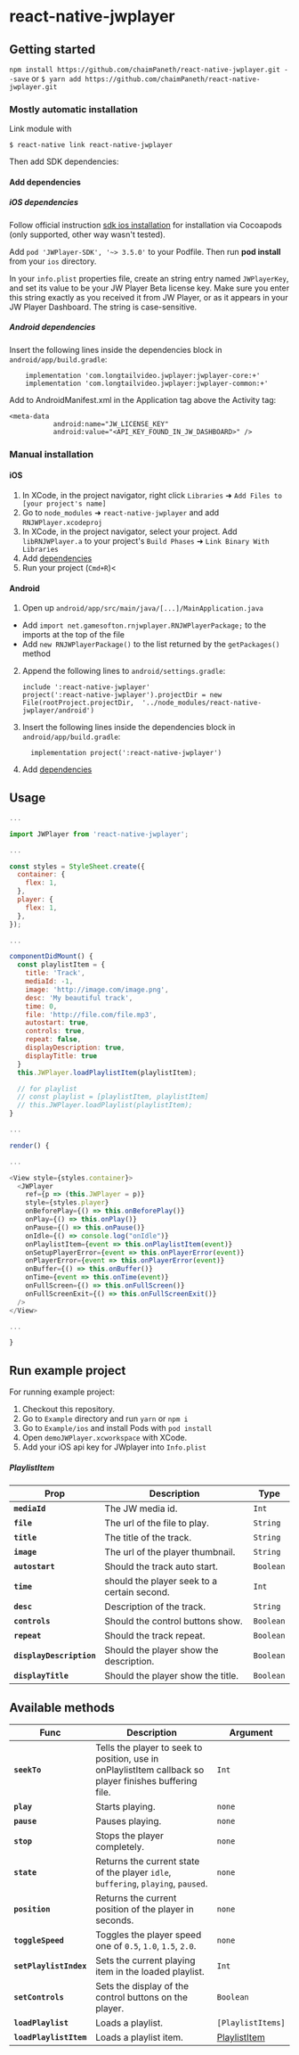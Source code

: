 # react-native-jwplayer

## Getting started

`npm install https://github.com/chaimPaneth/react-native-jwplayer.git --save` or `$ yarn add https://github.com/chaimPaneth/react-native-jwplayer.git`

### Mostly automatic installation

Link module with

`$ react-native link react-native-jwplayer`

Then add SDK dependencies:

#### Add dependencies

##### iOS dependencies

Follow official instruction [sdk ios installation](https://developer.jwplayer.com/sdk/ios/docs/developer-guide/intro/getting-started/) for installation via Cocoapods (only supported, other way wasn't tested).

Add `pod 'JWPlayer-SDK', '~> 3.5.0'` to your Podfile.
Then run **pod install** from your `ios` directory.

In your `info.plist` properties file, create an string entry named `JWPlayerKey`, and set its value to be your JW Player Beta license key. Make sure you enter this string exactly as you received it from JW Player, or as it appears in your JW Player Dashboard. The string is case-sensitive.

##### Android dependencies

Insert the following lines inside the dependencies block in `android/app/build.gradle`:

```
    implementation 'com.longtailvideo.jwplayer:jwplayer-core:+'
    implementation 'com.longtailvideo.jwplayer:jwplayer-common:+'
```

Add to AndroidManifest.xml in the Application tag above the Activity tag:

```
<meta-data
           android:name="JW_LICENSE_KEY"
           android:value="<API_KEY_FOUND_IN_JW_DASHBOARD>" />
```

### Manual installation

#### iOS

1. In XCode, in the project navigator, right click `Libraries` ➜ `Add Files to [your project's name]`
2. Go to `node_modules` ➜ `react-native-jwplayer` and add `RNJWPlayer.xcodeproj`
3. In XCode, in the project navigator, select your project. Add `libRNJWPlayer.a` to your project's `Build Phases` ➜ `Link Binary With Libraries`
4. Add [dependencies](#ios-dependencies)
5. Run your project (`Cmd+R`)<

#### Android

1. Open up `android/app/src/main/java/[...]/MainApplication.java`

- Add `import net.gamesofton.rnjwplayer.RNJWPlayerPackage;` to the imports at the top of the file
- Add `new RNJWPlayerPackage()` to the list returned by the `getPackages()` method

2. Append the following lines to `android/settings.gradle`:
   ```
   include ':react-native-jwplayer'
   project(':react-native-jwplayer').projectDir = new File(rootProject.projectDir, 	'../node_modules/react-native-jwplayer/android')
   ```
3. Insert the following lines inside the dependencies block in `android/app/build.gradle`:
   ```
     implementation project(':react-native-jwplayer')
   ```
4. Add [dependencies](#android-dependencies)

## Usage

```javascript
...

import JWPlayer from 'react-native-jwplayer';

...

const styles = StyleSheet.create({
  container: {
    flex: 1,
  },
  player: {
    flex: 1,
  },
});

...

componentDidMount() {
  const playlistItem = {
    title: 'Track',
    mediaId: -1,
    image: 'http://image.com/image.png',
    desc: 'My beautiful track',
    time: 0,
    file: 'http://file.com/file.mp3',
    autostart: true,
    controls: true,
    repeat: false,
    displayDescription: true,
    displayTitle: true
  }
  this.JWPlayer.loadPlaylistItem(playlistItem);

  // for playlist
  // const playlist = [playlistItem, playlistItem]
  // this.JWPlayer.loadPlaylist(playlistItem);
}

...

render() {

...

<View style={styles.container}>
  <JWPlayer
    ref={p => (this.JWPlayer = p)}
    style={styles.player}
    onBeforePlay={() => this.onBeforePlay()}
    onPlay={() => this.onPlay()}
    onPause={() => this.onPause()}
    onIdle={() => console.log("onIdle")}
    onPlaylistItem={event => this.onPlaylistItem(event)}
    onSetupPlayerError={event => this.onPlayerError(event)}
    onPlayerError={event => this.onPlayerError(event)}
    onBuffer={() => this.onBuffer()}
    onTime={event => this.onTime(event)}
    onFullScreen={() => this.onFullScreen()}
    onFullScreenExit={() => this.onFullScreenExit()}
  />
</View>

...

}
```

## Run example project

For running example project:

1. Checkout this repository.
2. Go to `Example` directory and run `yarn` or `npm i`
3. Go to `Example/ios` and install Pods with `pod install`
4. Open `demoJWPlayer.xcworkspace` with XCode.
5. Add your iOS api key for JWplayer into `Info.plist`

##### PlaylistItem
| Prop         | Description                                                                                             | Type |
| ------------ | ------------------------------------------------------------------------------------------------------- | ------- |
| **`mediaId`** | The JW media id. | `Int`   |
| **`file`** | The url of the file to play. | `String`   |
| **`title`** | The title of the track. | `String`   |
| **`image`** | The url of the player thumbnail. | `String`   |
| **`autostart`** | Should the track auto start. | `Boolean`   |
| **`time`** | should the player seek to a certain second. | `Int`   |
| **`desc`** | Description of the track. | `String`   |
| **`controls`** | Should the control buttons show. | `Boolean`   |
| **`repeat`** | Should the track repeat. | `Boolean`   |
| **`displayDescription`** | Should the player show the description. | `Boolean`   |
| **`displayTitle`** | Should the player show the title. | `Boolean`   |

## Available methods

| Func                   | Description                                                                                             | Argument                      |
| ---------------------- | ------------------------------------------------------------------------------------------------------- | ----------------------------- |
| **`seekTo`**           | Tells the player to seek to position, use in onPlaylistItem callback so player finishes buffering file. | `Int`                         |
| **`play`**             | Starts playing.                                                                                         | `none`                        |
| **`pause`**            | Pauses playing.                                                                                         | `none`                        |
| **`stop`**             | Stops the player completely.                                                                            | `none`                        |
| **`state`**            | Returns the current state of the player `idle`, `buffering`, `playing`, `paused`.                       | `none`                        |
| **`position`**         | Returns the current position of the player in seconds.                                                  | `none`                        |
| **`toggleSpeed`**      | Toggles the player speed one of `0.5`, `1.0`, `1.5`, `2.0`.                                             | `none`                        |
| **`setPlaylistIndex`** | Sets the current playing item in the loaded playlist.                                                   | `Int`                         |
| **`setControls`**      | Sets the display of the control buttons on the player.                                                  | `Boolean`                     |
| **`loadPlaylist`**     | Loads a playlist.                                                                                       | `[PlaylistItems]`             |
| **`loadPlaylistItem`** | Loads a playlist item.                                                                                  | [PlaylistItem](#PlaylistItem) |